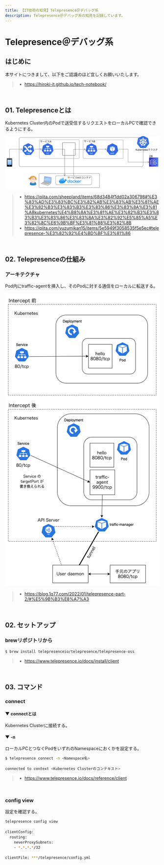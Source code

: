 ```yaml
---
title: 【IT技術の知見】Telepresence＠デバッグ系
description: Telepresence＠デバッグ系の知見を記録しています。
---
```


# Telepresence＠デバッグ系

## はじめに

本サイトにつきまして、以下をご認識のほど宜しくお願いいたします。

> - https://hiroki-it.github.io/tech-notebook/

<br>

## 01. Telepresenceとは

Kubernetes Cluster内のPodで送受信するリクエストをローカルPCで確認できるようにする。

![telescope_usecase](https://raw.githubusercontent.com/hiroki-it/tech-notebook-images/master/images/telescope_usecase.png)

> - https://qiita.com/sheepland/items/68d3484f1dd02a306798#%E3%83%AD%E3%83%BC%E3%82%AB%E3%83%AB%E3%81%AE%E3%82%B3%E3%83%B3%E3%83%86%E3%83%8A%E3%81%A8kubernetes%E4%B8%8A%E3%81%AE%E3%82%B3%E3%83%B3%E3%83%86%E3%83%8A%E3%82%92%E5%85%A5%E3%82%8C%E6%9B%BF%E3%81%88%E3%82%8B
> - https://qiita.com/yuzumikan15/items/5e5949f3058535f5e5ec#telepresence-%E3%82%92%E4%BD%BF%E3%81%86

<br>

## 02. Telepresenceの仕組み

### アーキテクチャ

Pod内にtraffic-agentを挿入し、そのPodに対する通信をローカルに転送する。

![telepresence_architecture](https://raw.githubusercontent.com/hiroki-it/tech-notebook-images/master/images/telepresence_architecture.png)

> - https://blog.1q77.com/2022/01/telepresence-part-2/#%E5%9B%B3%E8%A7%A3

<br>

## 02. セットアップ

### brewリポジトリから

```bash
$ brew install telepresenceio/telepresence/telepresence-oss
```

> - https://www.telepresence.io/docs/install/client

<br>

## 03. コマンド

### connect

#### ▼ connectとは

Kubernetes Clusterに接続する。

#### ▼ -n

ローカルPCとつなぐPodをいずれのNamespaceにおくかを設定する。

```bash
$ telepresence connect -n <Namespace名>

connected to context <Kubernetes Clusterのコンテキスト>
```

> - https://www.telepresence.io/docs/reference/client

<br>

### config view

設定を確認する。

```bash
telepresence config view

clientConfig:
  routing:
    neverProxySubnets:
    - *.*.*.*/32

clientFile: ***/telepresence/config.yml
```

<br>
